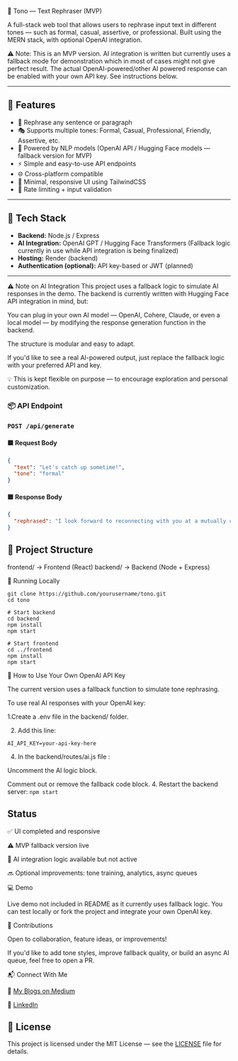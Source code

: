 
📝 Tono — Text Rephraser (MVP)

A full-stack web tool that allows users to rephrase input text in different tones — such as formal, casual, assertive, or professional. Built using the MERN stack, with optional OpenAI integration.

⚠️ Note: This is an MVP version. AI integration is written but currently uses a fallback mode for demonstration which in most of cases might not give perfect result. The actual OpenAI-powered/other AI powered response can be enabled with your own API key. See instructions below.


---

## 🚀 Features

- 🔁 Rephrase any sentence or paragraph
- 🎭 Supports multiple tones: Formal, Casual, Professional, Friendly, Assertive, etc.
- 🧠 Powered by NLP models (OpenAI API / Hugging Face models — fallback version for MVP)
- ⚡ Simple and easy-to-use API endpoints
- 🌐 Cross-platform compatible
- 🌙 Minimal, responsive UI using TailwindCSS
- 🧪 Rate limiting + input validation

---

## 🔧 Tech Stack

- **Backend:** Node.js / Express
- **AI Integration:** OpenAI GPT / Hugging Face Transformers (Fallback logic currently in use while API integration is being finalized)
- **Hosting:** Render (backend)
- **Authentication (optional):** API key-based or JWT (planned)

---

⚠️ Note on AI Integration
This project uses a fallback logic to simulate AI responses in the demo.
The backend is currently written with Hugging Face API integration in mind, but:

You can plug in your own AI model — OpenAI, Cohere, Claude, or even a local model — by modifying the response generation function in the backend.

The structure is modular and easy to adapt.

If you'd like to see a real AI-powered output, just replace the fallback logic with your preferred API and key.

💡 This is kept flexible on purpose — to encourage exploration and personal customization.


### 📦 API Endpoint

### `POST /api/generate`

#### 🟩 Request Body
```json
{
  "text": "Let's catch up sometime!",
  "tone": "formal"
}
```

#### 🟦 Response Body
```json
{
  "rephrased": "I look forward to reconnecting with you at a mutually convenient time."
}
```


## 📂 Project Structure
frontend/ -> Frontend (React)
backend/ -> Backend (Node + Express)

🚀 Running Locally
```# Clone the repository
git clone https://github.com/yourusername/tono.git
cd tono

# Start backend
cd backend
npm install
npm start

# Start frontend
cd ../frontend
npm install
npm start
```

🔑 How to Use Your Own OpenAI API Key

The current version uses a fallback function to simulate tone rephrasing.

To use real AI responses with your OpenAI key:

1.Create a .env file in the backend/ folder.

2. Add this line:
   
```AI_API_KEY=your-api-key-here```

4. In the backend/routes/ai.js file :

Uncomment the AI logic block.

Comment out or remove the fallback code block.
4. Restart the backend server:
   ```npm start```

## Status

✅ UI completed and responsive

⚠️ MVP fallback version live

🧠 AI integration logic available but not active

🔜 Optional improvements: tone training, analytics, async queues   

💻 Demo

Live demo not included in README as it currently uses fallback logic. You can test locally or fork the project and integrate your own OpenAI key.

🤝 Contributions

Open to collaboration, feature ideas, or improvements!

If you'd like to add tone styles, improve fallback quality, or build an async AI queue, feel free to open a PR.

📬 Connect With Me 

📖 [My Blogs on Medium](https://medium.com/@raginikishor5603)

🔗 [LinkedIn](https://www.linkedin.com/in/ragini-kaushalkishor-751518302/)



## 📜 License
This project is licensed under the MIT License — see the [LICENSE](./LICENSE) file for details.

